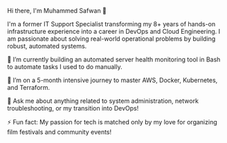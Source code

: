 Hi there, I'm Muhammed Safwan 👋

I'm a former IT Support Specialist transforming my 8+ years of hands-on infrastructure experience into a career in DevOps and Cloud Engineering. I am passionate about solving real-world operational problems by building robust, automated systems.

🔭 I’m currently building an automated server health monitoring tool in Bash to automate tasks I used to do manually.

🌱 I’m on a 5-month intensive journey to master AWS, Docker, Kubernetes, and Terraform.

💬 Ask me about anything related to system administration, network troubleshooting, or my transition into DevOps!

⚡ Fun fact: My passion for tech is matched only by my love for organizing film festivals and community events!
